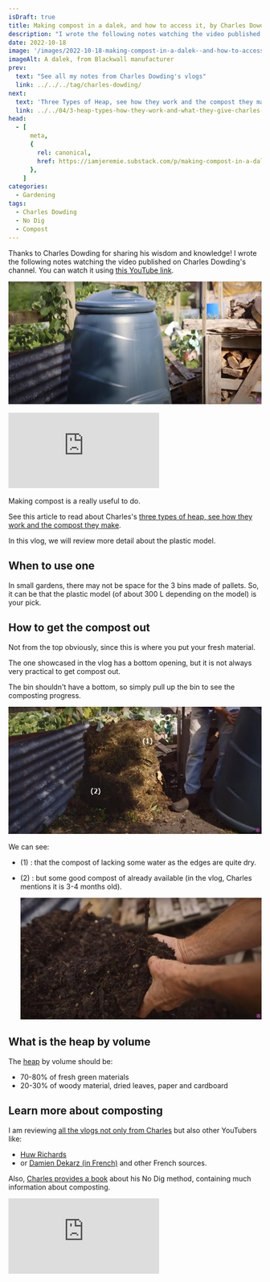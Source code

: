 ```yaml
---
isDraft: true
title: Making compost in a dalek, and how to access it, by Charles Dowding
description: "I wrote the following notes watching the video published on Charles Dowding's channel"
date: 2022-10-18
image: '/images/2022-10-18-making-compost-in-a-dalek--and-how-to-access-it-charles-dowding-hero.jpg'
imageAlt: A dalek, from Blackwall manufacturer
prev:
  text: "See all my notes from Charles Dowding's vlogs"
  link: ../../../tag/charles-dowding/
next:
  text: 'Three Types of Heap, see how they work and the compost they make'
  link: ../../04/3-heap-types-how-they-work-and-what-they-give-charles-dowding/
head:
  - [
      meta,
      {
        rel: canonical,
        href: https://iamjeremie.substack.com/p/making-compost-in-a-dalek-charles-dowding,
      },
    ]
categories:
  - Gardening
tags:
  - Charles Dowding
  - No Dig
  - Compost
---
```


Thanks to Charles Dowding for sharing his wisdom and knowledge!
I wrote the following notes watching the video published on Charles Dowding's channel.
You can watch it using [this YouTube link](https://www.youtube.com/watch?v=2scvQgm6HFw).

![A dalek, from Blackwall manufacturer](/images/2022-10-18-making-compost-in-a-dalek--and-how-to-access-it-charles-dowding-hero.jpg "Credits: image taken from Charles Dowding's vlog")

<!-- markdownlint-disable MD033 -->
<p class="newsletter-wrapper"><iframe class="newsletter-embed" src="https://iamjeremie.substack.com/embed" frameborder="0" scrolling="no"></iframe></p>

Making compost is a really useful to do.

See this article to read about Charles's [three types of heap, see how they work and the compost they make](../../2022-04/3-heap-types-how-they-work-and-what-they-give-charles-dowding/index.md).

In this vlog, we will review more detail about the plastic model.

## When to use one

In small gardens, there may not be space for the 3 bins made of pallets.
So, it can be that the plastic model (of about 300 L depending on the model) is your pick.

## How to get the compost out

Not from the top obviously, since this is where you put your fresh material.

The one showcased in the vlog has a bottom opening, but it is not always very practical to get compost out.

The bin shouldn't have a bottom, so simply pull up the bin to see the composting progress.

![Compost in the making](images/compost-in-progress.jpg "Credits: image taken from Charles Dowding's vlog")

We can see:

- (1) : that the compost of lacking some water as the edges are quite dry.
- (2) : but some good compost of already available (in the vlog, Charles mentions it is 3-4 months old).

  ![Compost is ready](images/ready-compost.jpg "Credits: image taken from Charles Dowding's vlog")

## What is the heap by volume

The [heap](https://www.google.com/search?q=heap+meaning) by volume should be:

- 70-80% of fresh green materials
- 20-30% of woody material, dried leaves, paper and cardboard

## Learn more about composting

I am reviewing [all the vlogs not only from Charles](../../../tag/charles-dowding/) but also other YouTubers like:

- [Huw Richards](../../../tag/huw-richards/)
- or [Damien Dekarz (in French)](https://jeremielitzler.fr/tag/damien-dekarz/) and other French sources.

Also, [Charles provides a book](https://amzn.to/3ELjByW) about his No Dig method, containing much information about composting.

<!-- markdownlint-disable MD033 -->
<p class="newsletter-wrapper"><iframe class="newsletter-embed" src="https://iamjeremie.substack.com/embed" frameborder="0" scrolling="no"></iframe></p>
